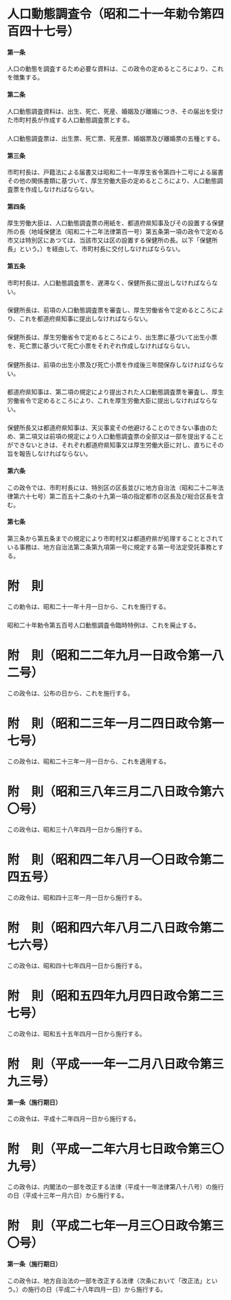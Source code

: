 # 人口動態調査令（昭和二十一年勅令第四百四十七号）
#### 第一条
人口の動態を調査するため必要な資料は、この政令の定めるところにより、これを徴集する。
#### 第二条
人口動態調査資料は、出生、死亡、死産、婚姻及び離婚につき、その届出を受けた市町村長が作成する人口動態調査票とする。
##### 
人口動態調査票は、出生票、死亡票、死産票、婚姻票及び離婚票の五種とする。
#### 第三条
市町村長は、戸籍法による届書又は昭和二十一年厚生省令第四十二号による届書その他の関係書類に基づいて、厚生労働大臣の定めるところにより、人口動態調査票を作成しなければならない。
#### 第四条
厚生労働大臣は、人口動態調査票の用紙を、都道府県知事及びその設置する保健所の長（地域保健法（昭和二十二年法律第百一号）第五条第一項の政令で定める市又は特別区にあつては、当該市又は区の設置する保健所の長。以下「保健所長」という。）を経由して、市町村長に交付しなければならない。
#### 第五条
市町村長は、人口動態調査票を、遅滞なく、保健所長に提出しなければならない。
##### 
保健所長は、前項の人口動態調査票を審査し、厚生労働省令で定めるところにより、これを都道府県知事に提出しなければならない。
##### 
保健所長は、厚生労働省令で定めるところにより、出生票に基づいて出生小票を、死亡票に基づいて死亡小票をそれぞれ作成しなければならない。
##### 
保健所長は、前項の出生小票及び死亡小票を作成後三年間保存しなければならない。
##### 
都道府県知事は、第二項の規定により提出された人口動態調査票を審査し、厚生労働省令で定めるところにより、これを厚生労働大臣に提出しなければならない。
##### 
保健所長又は都道府県知事は、天災事変その他避けることのできない事由のため、第二項又は前項の規定により人口動態調査票の全部又は一部を提出することができないときは、それぞれ都道府県知事又は厚生労働大臣に対し、直ちにその旨を報告しなければならない。
#### 第六条
この政令では、市町村長には、特別区の区長並びに地方自治法（昭和二十二年法律第六十七号）第二百五十二条の十九第一項の指定都市の区長及び総合区長を含む。
#### 第七条
第三条から第五条までの規定により市町村又は都道府県が処理することとされている事務は、地方自治法第二条第九項第一号に規定する第一号法定受託事務とする。
# 附　則
この勅令は、昭和二十一年十月一日から、これを施行する。
##### 
昭和二十年勅令第五百号人口動態調査令臨時特例は、これを廃止する。
# 附　則（昭和二二年九月一日政令第一八二号）
この政令は、公布の日から、これを施行する。
# 附　則（昭和二三年一月二四日政令第一七号）
この政令は、昭和二十三年一月一日から、これを適用する。
# 附　則（昭和三八年三月二八日政令第六〇号）
この政令は、昭和三十八年四月一日から施行する。
# 附　則（昭和四二年八月一〇日政令第二四五号）
この政令は、昭和四十三年一月一日から施行する。
# 附　則（昭和四六年八月二八日政令第二七六号）
この政令は、昭和四十七年四月一日から施行する。
# 附　則（昭和五四年九月四日政令第二三七号）
この政令は、昭和五十五年四月一日から施行する。
# 附　則（平成一一年一二月八日政令第三九三号）
#### 第一条（施行期日）
この政令は、平成十二年四月一日から施行する。
# 附　則（平成一二年六月七日政令第三〇九号）
この政令は、内閣法の一部を改正する法律（平成十一年法律第八十八号）の施行の日（平成十三年一月六日）から施行する。
# 附　則（平成二七年一月三〇日政令第三〇号）
#### 第一条（施行期日）
この政令は、地方自治法の一部を改正する法律（次条において「改正法」という。）の施行の日（平成二十八年四月一日）から施行する。
